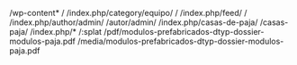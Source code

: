 /wp-content* /
/index.php/category/equipo/ /
/index.php/feed/ /
/index.php/author/admin/ /autor/admin/
/index.php/casas-de-paja/ /casas-paja/
/index.php/* /:splat
/pdf/modulos-prefabricados-dtyp-dossier-modulos-paja.pdf /media/modulos-prefabricados-dtyp-dossier-modulos-paja.pdf
